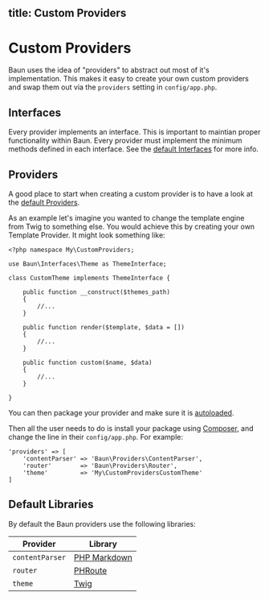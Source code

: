 title: Custom Providers
----
# Custom Providers

Baun uses the idea of "providers" to abstract out most of it's implementation. This makes it easy to create
your own custom providers and swap them out via the `providers` setting in `config/app.php`.

## Interfaces

Every provider implements an interface. This is important to maintian proper functionality within Baun.
Every provider must implement the minimum methods defined in each interface. See the
[default Interfaces](https://github.com/BaunCMS/Framework/tree/master/src/Interfaces) for more info.

## Providers

A good place to start when creating a custom provider is to have a look at the
[default Providers](https://github.com/BaunCMS/Framework/tree/master/src/Providers).

As an example let's imagine you wanted to change the template engine from Twig to something else. You would
achieve this by creating your own Template Provider. It might look something like:

    <?php namespace My\CustomProviders;

    use Baun\Interfaces\Theme as ThemeInterface;

    class CustomTheme implements ThemeInterface {

        public function __construct($themes_path)
        {
            //...
        }

        public function render($template, $data = [])
        {
            //...
        }

        public function custom($name, $data)
        {
            //...
        }

    }

You can then package your provider and make sure it is [autoloaded](https://getcomposer.org/doc/01-basic-usage.md#autoloading).

Then all the user needs to do is install your package using [Composer](https://getcomposer.org), and change the line
in their `config/app.php`. For example:

    'providers' => [
        'contentParser' => 'Baun\Providers\ContentParser',
        'router'        => 'Baun\Providers\Router',
        'theme'         => 'My\CustomProvidersCustomTheme'
    ]

## Default Libraries

By default the Baun providers use the following libraries:

Provider | Library
-------- | -------
`contentParser` | [PHP Markdown](https://github.com/michelf/php-markdown)
`router` | [PHRoute](https://github.com/mrjgreen/phroute)
`theme` | [Twig](http://twig.sensiolabs.org)